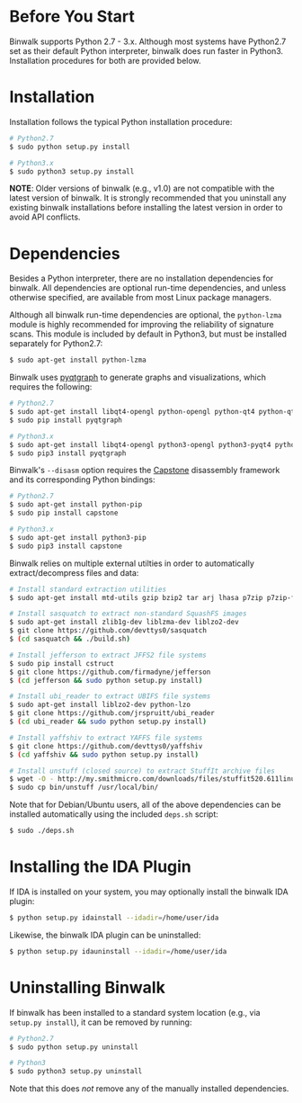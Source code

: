 Before You Start
================

Binwalk supports Python 2.7 - 3.x. Although most systems have Python2.7 set as their default Python interpreter, binwalk does run faster in Python3. Installation procedures for both are provided below.

Installation
============

Installation follows the typical Python installation procedure:

```bash
# Python2.7
$ sudo python setup.py install
```

```bash
# Python3.x
$ sudo python3 setup.py install
```

**NOTE**: Older versions of binwalk (e.g., v1.0) are not compatible with the latest version of binwalk. It is strongly recommended that you uninstall any existing binwalk installations before installing the latest version in order to avoid API conflicts.

Dependencies
============

Besides a Python interpreter, there are no installation dependencies for binwalk. All dependencies are optional run-time dependencies, and unless otherwise specified, are available from most Linux package managers.

Although all binwalk run-time dependencies are optional, the `python-lzma` module is highly recommended for improving the reliability of signature scans. This module is included by default in Python3, but must be installed separately for Python2.7:

```bash
$ sudo apt-get install python-lzma
```

Binwalk uses [pyqtgraph](http://www.pyqtgraph.org) to generate graphs and visualizations, which requires the following: 

```bash
# Python2.7
$ sudo apt-get install libqt4-opengl python-opengl python-qt4 python-qt4-gl python-numpy python-scipy python-pip
$ sudo pip install pyqtgraph
```

```bash
# Python3.x
$ sudo apt-get install libqt4-opengl python3-opengl python3-pyqt4 python3-pyqt4.qtopengl python3-numpy python3-scipy python3-pip
$ sudo pip3 install pyqtgraph
```

Binwalk's `--disasm` option requires the [Capstone](http://www.capstone-engine.org/) disassembly framework and its corresponding Python bindings:

```bash
# Python2.7
$ sudo apt-get install python-pip
$ sudo pip install capstone
```

```bash
# Python3.x
$ sudo apt-get install python3-pip
$ sudo pip3 install capstone
```

Binwalk relies on multiple external utilties in order to automatically extract/decompress files and data:

```bash
# Install standard extraction utilities
$ sudo apt-get install mtd-utils gzip bzip2 tar arj lhasa p7zip p7zip-full cabextract cramfsprogs cramfsswap squashfs-tools
```

```bash
# Install sasquatch to extract non-standard SquashFS images
$ sudo apt-get install zlib1g-dev liblzma-dev liblzo2-dev
$ git clone https://github.com/devttys0/sasquatch
$ (cd sasquatch && ./build.sh)
```

```bash
# Install jefferson to extract JFFS2 file systems
$ sudo pip install cstruct
$ git clone https://github.com/firmadyne/jefferson
$ (cd jefferson && sudo python setup.py install)
```

```bash
# Install ubi_reader to extract UBIFS file systems
$ sudo apt-get install liblzo2-dev python-lzo
$ git clone https://github.com/jrspruitt/ubi_reader
$ (cd ubi_reader && sudo python setup.py install)
```

```bash
# Install yaffshiv to extract YAFFS file systems
$ git clone https://github.com/devttys0/yaffshiv
$ (cd yaffshiv && sudo python setup.py install)
```

```bash
# Install unstuff (closed source) to extract StuffIt archive files
$ wget -O - http://my.smithmicro.com/downloads/files/stuffit520.611linux-i386.tar.gz | tar -zxv
$ sudo cp bin/unstuff /usr/local/bin/
```

Note that for Debian/Ubuntu users, all of the above dependencies can be installed automatically using the included `deps.sh` script:

```bash
$ sudo ./deps.sh
```

Installing the IDA Plugin
=========================

If IDA is installed on your system, you may optionally install the binwalk IDA plugin:

```bash
$ python setup.py idainstall --idadir=/home/user/ida
```

Likewise, the binwalk IDA plugin can be uninstalled:

```bash
$ python setup.py idauninstall --idadir=/home/user/ida
```


Uninstalling Binwalk
====================

If binwalk has been installed to a standard system location (e.g., via `setup.py install`), it can be removed by running:

```bash
# Python2.7
$ sudo python setup.py uninstall
```

```bash
# Python3
$ sudo python3 setup.py uninstall
```

Note that this does _not_ remove any of the manually installed dependencies.


